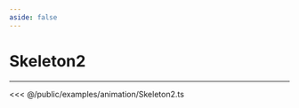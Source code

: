 ```yaml
---
aside: false
---
```


# Skeleton2
---
<Demo src="/examples/animation/Skeleton2.ts" :code="false" :height="700"></Demo>

<<< @/public/examples/animation/Skeleton2.ts